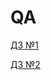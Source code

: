 # QA  
[ДЗ №1](https://github.com/Natali586/QA/blob/main/%D0%94%D0%97%E2%84%961.odt )

[ДЗ №2](https://https://github.com/Natali586/QA/pull/8/files)

